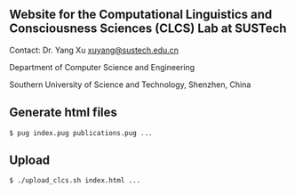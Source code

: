## Website for the Computational Linguistics and Consciousness Sciences (CLCS) Lab at SUSTech

Contact: Dr. Yang Xu <xuyang@sustech.edu.cn>

Department of Computer Science and Engineering

Southern University of Science and Technology, Shenzhen, China

## Generate html files
```
$ pug index.pug publications.pug ...
```

## Upload
```
$ ./upload_clcs.sh index.html ...
```
